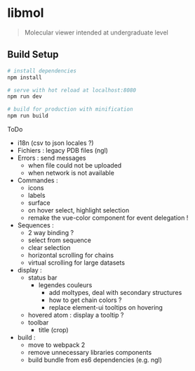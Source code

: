 # libmol

> Molecular viewer intended at undergraduate level

## Build Setup

``` bash
# install dependencies
npm install

# serve with hot reload at localhost:8080
npm run dev

# build for production with minification
npm run build
```

ToDo
- i18n (csv to json locales ?)
- Fichiers : legacy PDB files (ngl)
- Errors : send messages
  - when file could not be uploaded
  - when network is not available
- Commandes : 
  - icons
  - labels
  - surface
  - on hover select, highlight selection
  - remake the vue-color component for event delegation !
- Sequences : 
  - 2 way binding ?
  - select from sequence
  - clear selection
  - horizontal scrolling for chains
  - virtual scrolling for large datasets
- display :
  - status bar
    - legendes couleurs
      - add moltypes, deal with secondary structures
      - how to get chain colors ?
      - replace element-ui tooltips on hovering
  - hovered atom : display a tooltip ?
  - toolbar
    - title (crop)
- build :
  - move to webpack 2
  - remove unnecessary libraries components
  - build bundle from es6 dependencies (e.g. ngl)
